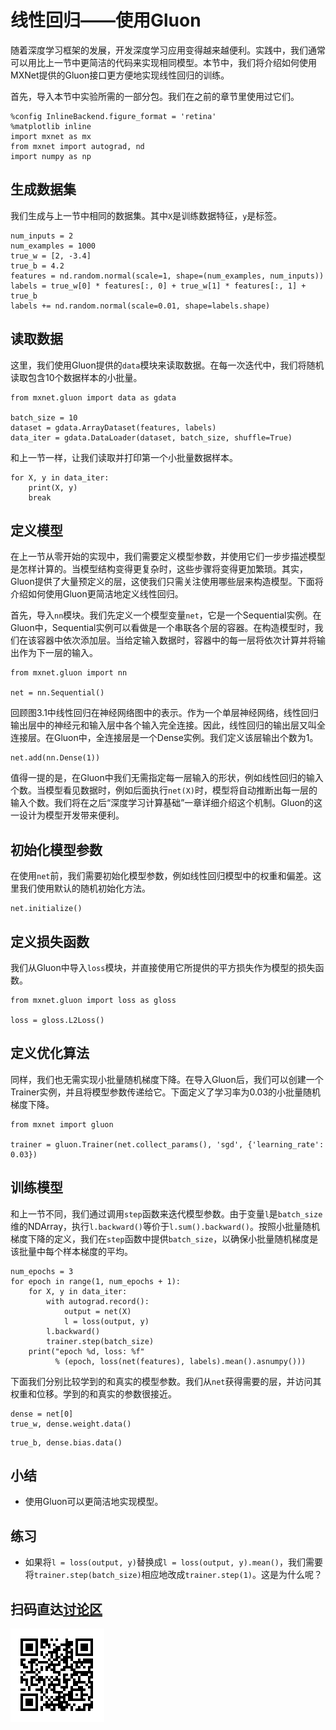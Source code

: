 # 线性回归——使用Gluon

随着深度学习框架的发展，开发深度学习应用变得越来越便利。实践中，我们通常可以用比上一节中更简洁的代码来实现相同模型。本节中，我们将介绍如何使用MXNet提供的Gluon接口更方便地实现线性回归的训练。

首先，导入本节中实验所需的一部分包。我们在之前的章节里使用过它们。

```{.python .input}
%config InlineBackend.figure_format = 'retina'
%matplotlib inline
import mxnet as mx
from mxnet import autograd, nd
import numpy as np
```

## 生成数据集

我们生成与上一节中相同的数据集。其中`X`是训练数据特征，`y`是标签。

```{.python .input  n=2}
num_inputs = 2
num_examples = 1000
true_w = [2, -3.4]
true_b = 4.2
features = nd.random.normal(scale=1, shape=(num_examples, num_inputs))
labels = true_w[0] * features[:, 0] + true_w[1] * features[:, 1] + true_b
labels += nd.random.normal(scale=0.01, shape=labels.shape)
```

## 读取数据

这里，我们使用Gluon提供的`data`模块来读取数据。在每一次迭代中，我们将随机读取包含10个数据样本的小批量。

```{.python .input  n=3}
from mxnet.gluon import data as gdata

batch_size = 10
dataset = gdata.ArrayDataset(features, labels)
data_iter = gdata.DataLoader(dataset, batch_size, shuffle=True)
```

和上一节一样，让我们读取并打印第一个小批量数据样本。

```{.python .input  n=5}
for X, y in data_iter:
    print(X, y)
    break
```

## 定义模型

在上一节从零开始的实现中，我们需要定义模型参数，并使用它们一步步描述模型是怎样计算的。当模型结构变得更复杂时，这些步骤将变得更加繁琐。其实，Gluon提供了大量预定义的层，这使我们只需关注使用哪些层来构造模型。下面将介绍如何使用Gluon更简洁地定义线性回归。

首先，导入`nn`模块。我们先定义一个模型变量`net`，它是一个Sequential实例。在Gluon中，Sequential实例可以看做是一个串联各个层的容器。在构造模型时，我们在该容器中依次添加层。当给定输入数据时，容器中的每一层将依次计算并将输出作为下一层的输入。

```{.python .input  n=5}
from mxnet.gluon import nn

net = nn.Sequential()
```

回顾图3.1中线性回归在神经网络图中的表示。作为一个单层神经网络，线性回归输出层中的神经元和输入层中各个输入完全连接。因此，线性回归的输出层又叫全连接层。在Gluon中，全连接层是一个Dense实例。我们定义该层输出个数为1。

```{.python .input  n=6}
net.add(nn.Dense(1))
```

值得一提的是，在Gluon中我们无需指定每一层输入的形状，例如线性回归的输入个数。当模型看见数据时，例如后面执行`net(X)`时，模型将自动推断出每一层的输入个数。我们将在之后“深度学习计算基础”一章详细介绍这个机制。Gluon的这一设计为模型开发带来便利。


## 初始化模型参数

在使用`net`前，我们需要初始化模型参数，例如线性回归模型中的权重和偏差。这里我们使用默认的随机初始化方法。

```{.python .input  n=7}
net.initialize()
```

## 定义损失函数

我们从Gluon中导入`loss`模块，并直接使用它所提供的平方损失作为模型的损失函数。

```{.python .input  n=8}
from mxnet.gluon import loss as gloss

loss = gloss.L2Loss()
```

## 定义优化算法

同样，我们也无需实现小批量随机梯度下降。在导入Gluon后，我们可以创建一个Trainer实例，并且将模型参数传递给它。下面定义了学习率为0.03的小批量随机梯度下降。

```{.python .input  n=9}
from mxnet import gluon

trainer = gluon.Trainer(net.collect_params(), 'sgd', {'learning_rate': 0.03})
```

## 训练模型

和上一节不同，我们通过调用`step`函数来迭代模型参数。由于变量`l`是`batch_size`维的NDArray，执行`l.backward()`等价于`l.sum().backward()`。按照小批量随机梯度下降的定义，我们在`step`函数中提供`batch_size`，以确保小批量随机梯度是该批量中每个样本梯度的平均。

```{.python .input  n=10}
num_epochs = 3
for epoch in range(1, num_epochs + 1): 
    for X, y in data_iter:
        with autograd.record():
            output = net(X)
            l = loss(output, y)
        l.backward()
        trainer.step(batch_size)
    print("epoch %d, loss: %f" 
          % (epoch, loss(net(features), labels).mean().asnumpy()))
```

下面我们分别比较学到的和真实的模型参数。我们从`net`获得需要的层，并访问其权重和位移。学到的和真实的参数很接近。

```{.python .input  n=12}
dense = net[0]
true_w, dense.weight.data()
```

```{.python .input  n=13}
true_b, dense.bias.data()
```

## 小结

* 使用Gluon可以更简洁地实现模型。


## 练习

* 如果将`l = loss(output, y)`替换成`l = loss(output, y).mean()`，我们需要将`trainer.step(batch_size)`相应地改成`trainer.step(1)`。这是为什么呢？


## 扫码直达[讨论区](https://discuss.gluon.ai/t/topic/742)

![](../img/qr_linear-regression-gluon.svg)
